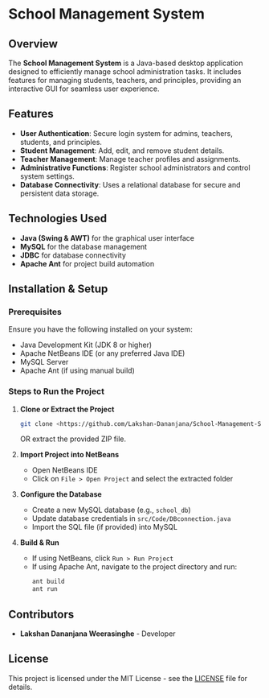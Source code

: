 # School Management System

## Overview
The **School Management System** is a Java-based desktop application designed to efficiently manage school administration tasks. It includes features for managing students, teachers, and principles, providing an interactive GUI for seamless user experience.

## Features
- **User Authentication**: Secure login system for admins, teachers, students, and principles.
- **Student Management**: Add, edit, and remove student details.
- **Teacher Management**: Manage teacher profiles and assignments.
- **Administrative Functions**: Register school administrators and control system settings.
- **Database Connectivity**: Uses a relational database for secure and persistent data storage.

## Technologies Used
- **Java (Swing & AWT)** for the graphical user interface
- **MySQL** for the database management
- **JDBC** for database connectivity
- **Apache Ant** for project build automation

## Installation & Setup

### Prerequisites
Ensure you have the following installed on your system:
- Java Development Kit (JDK 8 or higher)
- Apache NetBeans IDE (or any preferred Java IDE)
- MySQL Server
- Apache Ant (if using manual build)

### Steps to Run the Project
1. **Clone or Extract the Project**
   ```sh
   git clone <https://github.com/Lakshan-Dananjana/School-Management-System-Project-Final.git>
   ```
   OR extract the provided ZIP file.

2. **Import Project into NetBeans**
   - Open NetBeans IDE
   - Click on `File > Open Project` and select the extracted folder

3. **Configure the Database**
   - Create a new MySQL database (e.g., `school_db`)
   - Update database credentials in `src/Code/DBconnection.java`
   - Import the SQL file (if provided) into MySQL

4. **Build & Run**
   - If using NetBeans, click `Run > Run Project`
   - If using Apache Ant, navigate to the project directory and run:
     ```sh
     ant build
     ant run
     ```

## Contributors
- **Lakshan Dananjana Weerasinghe** - Developer

## License
This project is licensed under the MIT License - see the [LICENSE](License.md) file for details.



